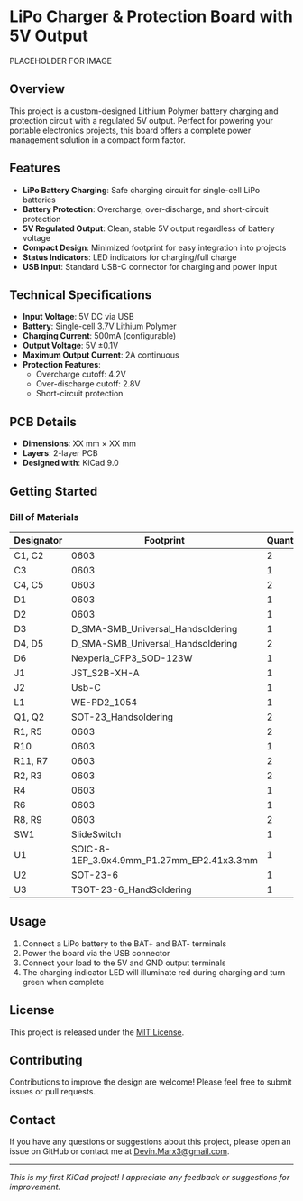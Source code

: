 # LiPo Charger & Protection Board with 5V Output

PLACEHOLDER FOR IMAGE

## Overview

This project is a custom-designed Lithium Polymer battery charging and protection circuit with a regulated 5V output. Perfect for powering your portable electronics projects, this board offers a complete power management solution in a compact form factor.

## Features

- **LiPo Battery Charging**: Safe charging circuit for single-cell LiPo batteries
- **Battery Protection**: Overcharge, over-discharge, and short-circuit protection
- **5V Regulated Output**: Clean, stable 5V output regardless of battery voltage
- **Compact Design**: Minimized footprint for easy integration into projects
- **Status Indicators**: LED indicators for charging/full charge
- **USB Input**: Standard USB-C connector for charging and power input

## Technical Specifications

- **Input Voltage**: 5V DC via USB
- **Battery**: Single-cell 3.7V Lithium Polymer
- **Charging Current**: 500mA (configurable)
- **Output Voltage**: 5V ±0.1V
- **Maximum Output Current**: 2A continuous
- **Protection Features**:
  - Overcharge cutoff: 4.2V
  - Over-discharge cutoff: 2.8V
  - Short-circuit protection

## PCB Details

- **Dimensions**: XX mm × XX mm
- **Layers**: 2-layer PCB
- **Designed with**: KiCad 9.0

## Getting Started

### Bill of Materials

| Designator |                Footprint                | Quantity |           Value           | LCSC Part # |
|------------|-----------------------------------------|----------|---------------------------|-------------|
| C1, C2     |0603                                     |2         |10uF                       |C19702       |
| C3         |0603                                     |1         |0.1uF                      |C14663       |
| C4, C5     |0603                                     |2         |22uF                       |C59461       |
| D1         |0603                                     |1         |RED                        |C965799      |
| D2         |0603                                     |1         |GREEN                      |C19171301    |
| D3         |D_SMA-SMB_Universal_Handsoldering        |1         |SS34                       |C908680      |
| D4, D5     |D_SMA-SMB_Universal_Handsoldering        |2         |B340A                      |C85098       |
| D6         |Nexperia_CFP3_SOD-123W                   |1         |5.1v                       |C19077401    |
| J1         |JST_S2B-XH-A                             |1         |S2B-XH-A                   |C157931      |
| J2         |Usb-C                                    |1         |USB_C_Receptacle_USB2.0_14P|C2988369     |
| L1         |WE-PD2_1054                              |1         |22uH                       |C436465      |
| Q1, Q2     |SOT-23_Handsoldering                     |2         |SI2300A                    |C347480      |
| R1, R5     |0603                                     |2         |2k                         |C2907022     |
| R10        |0603                                     |1         |73.2k                      |C2933257     |
| R11, R7    |0603                                     |2         |10k                        |C98220       |
| R2, R3     |0603                                     |2         |1k                         |C103198      |
| R4         |0603                                     |1         |100                        |C3016239     |
| R6         |0603                                     |1         |0.4                        |C5126047     |
| R8, R9     |0603                                     |2         |5.1k                       |C3016319     |
| SW1        |SlideSwitch                              |1         |SK12D07VG4                 |C393937      |
| U1         |SOIC-8-1EP_3.9x4.9mm_P1.27mm_EP2.41x3.3mm|1         |TP4056-42-ESOP8            |C725790      |
| U2         |SOT-23-6                                 |1         |MT3608                     |C84817       |
| U3         |TSOT-23-6_HandSoldering                  |1         |FM2113                     |C2832124     |


## Usage

1. Connect a LiPo battery to the BAT+ and BAT- terminals
2. Power the board via the USB connector
3. Connect your load to the 5V and GND output terminals
4. The charging indicator LED will illuminate red during charging and turn green when complete

## License

This project is released under the [MIT License](LICENSE).

## Contributing

Contributions to improve the design are welcome! Please feel free to submit issues or pull requests.

## Contact

If you have any questions or suggestions about this project, please open an issue on GitHub or contact me at Devin.Marx3@gmail.com.

---

*This is my first KiCad project! I appreciate any feedback or suggestions for improvement.*
